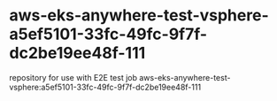 # aws-eks-anywhere-test-vsphere-a5ef5101-33fc-49fc-9f7f-dc2be19ee48f-111
repository for use with E2E test job aws-eks-anywhere-test-vsphere:a5ef5101-33fc-49fc-9f7f-dc2be19ee48f-111
